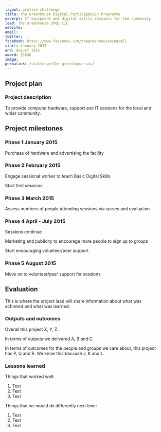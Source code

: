 ```yaml
---
layout: profile-challenge
title: The Greenhouse Digital Participation Programme
excerpt: IT equipment and digital skills sessions for the community
lead: The Greenhouse Shop CIC
website: 
email: 
twitter: 
facebook: https://www.facebook.com/thegreenhousedingwall 
start: January 2015
end: August 2015
award: £5636
image:
permalink: /challenge/the-greenhouse-cic/ 
---
```


## Project plan

### Project description

To provide computer hardware, support and IT sessions for the local and wider community. 


## Project milestones

### Phase 1 January 2015

Purchase of hardware and advertising the facility

### Phase 2 February 2015

Engage sessional worker to teach Basic Digital Skills

Start first sessions

### Phase 3 March 2015

Assess numbers of people attending sessions via survey and evaluation

### Phase 4 April - July 2015

Sessions continue 

Marketing and publicity to encourage more people to sign up to groups

Start encouraging volunteer/peer support

### Phase 5 August 2015

Move on to volunteer/peer support for sessions

## Evaluation

This is where the project lead will share information about what was achieved and what was learned.

### Outputs and outcomes

Overall this project X, Y, Z.

In terms of outputs we delivered A, B and C.

In terms of outcomes for the people and groups we care about, this project has P, Q and R. We know this because J, K and L.

### Lessons learned

Things that worked well:

1. Text
2. Text
3. Text

Things that we would do differently next time:

1. Text
2. Text
3. Text
